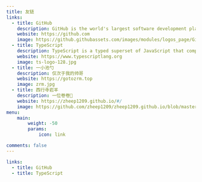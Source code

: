 ```yaml
---
title: 友链
links:
  - title: GitHub
    description: GitHub is the world's largest software development platform.
    website: https://github.com
    image: https://github.githubassets.com/images/modules/logos_page/GitHub-Mark.png
  - title: TypeScript
    description: TypeScript is a typed superset of JavaScript that compiles to plain JavaScript.
    website: https://www.typescriptlang.org
    image: ts-logo-128.jpg
  - title: 一小池勺
    description: 仅次于我的帅哥
    website: https://gotozrm.top
    image: zrm.jpg
  - title: 西行寺岩羊
    description: 一位卷卷🐏
    website: https://zheep1209.github.io/#/
    image: https://github.com/zheep1209/zheep1209.github.io/blob/master/assets/%E5%A4%B4%E5%83%8F-r-hAQAc1.jpg
menu:
    main: 
        weight: -50
        params:
            icon: link

comments: false
---
```


```yaml
links:
  - title: GitHub
  - title: TypeScript
```

